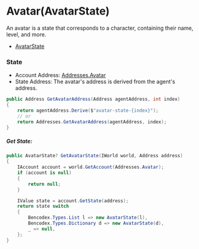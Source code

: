 # Avatar(AvatarState)

An avatar is a state that corresponds to a character, containing their name, level, and more.

- [AvatarState](https://github.com/planetarium/lib9c/blob/main/Lib9c/Model/State/AvatarState.cs)

### State

- Account Address: [Addresses.Avatar](https://github.com/planetarium/lib9c/blob/1.17.3/Lib9c/Addresses.cs#L44)
- State Address: The avatar's address is derived from the agent's address.

```cs
public Address GetAvatarAddress(Address agentAddress, int index)
{
    return agentAddress.Derive($"avatar-state-{index}");
    // or
    return Addresses.GetAvatarAddress(agentAddress, index);
}
```

##### Get State:

```cs
public AvatarState? GetAvatarState(IWorld world, Address address)
{
    IAccount account = world.GetAccount(Addresses.Avatar);
    if (account is null)
    {
        return null;
    }

    IValue state = account.GetState(address);
    return state switch
    {
        Bencodex.Types.List l => new AvatarState(l),
        Bencodex.Types.Dictionary d => new AvatarState(d),
        _ => null,
    };
}
```
